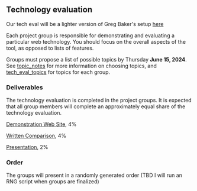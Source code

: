 ## Technology evaluation

Our tech eval will be a lighter version of Greg Baker's setup [here](https://coursys.sfu.ca/2021fa-cmpt-470-d1/pages/TechEval)

Each project group is responsible for demonstrating and evaluating a particular web technology. You should focus on the overall aspects of the tool, as opposed to lists of features.

Groups must propose a list of possible topics by Thursday **June 15, 2024**. See [topic_notes](topic_notes.md) for more information on choosing topics, and [tech_eval_topics](tech_eval_topics.md) for topics for each group.

### Deliverables

The technology evaluation is completed in the project groups. It is expected that all group members will complete an approximately equal share of the technology evaluation.

[Demonstration Web Site](tech_eval_website.md), 4%

[Written Comparison](tech_eval_written.md), 4%

[Presentation](tech_eval_presentation), 2%

### Order

The groups will present in a randomly generated order (TBD I will run an RNG script when groups are finalized)
